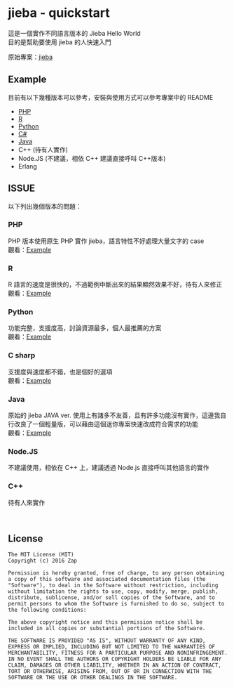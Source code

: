 # jieba - quickstart 

這是一個實作不同語言版本的 Jieba Hello World  
目的是幫助要使用 jieba 的人快速入門

原始專案：[jieba](https://github.com/fxsjy/jieba)


## Example

目前有以下幾種版本可以參考，安裝與使用方式可以參考專案中的 README

* [PHP](https://github.com/LinZap/jieba-quickstart/tree/master/php)
* [R](https://github.com/LinZap/jieba-quickstart/tree/master/R)
* [Python](https://github.com/LinZap/jieba-quickstart/tree/master/python)
* [C#](https://github.com/LinZap/jieba-quickstart/tree/master/C-sharp)
* [Java](https://github.com/LinZap/jieba-quickstart/tree/master/java)
* C++ (待有人實作)
* Node.JS (不建議，相依 C++ 建議直接呼叫 C++版本)
* Erlang


## ISSUE
以下列出幾個版本的問題：

### PHP
PHP 版本使用原生 PHP 實作 jieba，語言特性不好處理大量文字的 case  
觀看：[Example](https://github.com/LinZap/jieba-quickstart/blob/master/php/main.php)

### R 
R 語言的速度是很快的，不過範例中斷出來的結果顯然效果不好，待有人來修正  
觀看：[Example](https://github.com/LinZap/jieba-quickstart/blob/master/R/mian.R)

### Python
功能完整，支援度高，討論資源最多，個人最推薦的方案  
觀看：[Example](https://github.com/LinZap/jieba-quickstart/blob/master/python/main.py)

### C sharp
支援度與速度都不錯，也是個好的選項  
觀看：[Example](https://github.com/LinZap/jieba-quickstart/blob/master/C-sharp/C-sharp/Program.cs)

### Java
原始的 jieba JAVA ver. 使用上有諸多不友善，且有許多功能沒有實作，這邊我自行改良了一個輕量版，可以藉由這個迷你專案快速改成符合需求的功能  
觀看：[Example](https://github.com/LinZap/jieba-quickstart/blob/master/java/src/main/Main.java)

### Node.JS
不建議使用，相依在 C++ 上，建議透過 Node.js 直接呼叫其他語言的實作

### C++
待有人來實作


<br>

## License


	The MIT License (MIT)
	Copyright (c) 2016 Zap

	Permission is hereby granted, free of charge, to any person obtaining a copy of this software and associated documentation files (the "Software"), to deal in the Software without restriction, including without limitation the rights to use, copy, modify, merge, publish, distribute, sublicense, and/or sell copies of the Software, and to permit persons to whom the Software is furnished to do so, subject to the following conditions:

	The above copyright notice and this permission notice shall be included in all copies or substantial portions of the Software.

	THE SOFTWARE IS PROVIDED "AS IS", WITHOUT WARRANTY OF ANY KIND, EXPRESS OR IMPLIED, INCLUDING BUT NOT LIMITED TO THE WARRANTIES OF MERCHANTABILITY, FITNESS FOR A PARTICULAR PURPOSE AND NONINFRINGEMENT. IN NO EVENT SHALL THE AUTHORS OR COPYRIGHT HOLDERS BE LIABLE FOR ANY CLAIM, DAMAGES OR OTHER LIABILITY, WHETHER IN AN ACTION OF CONTRACT, TORT OR OTHERWISE, ARISING FROM, OUT OF OR IN CONNECTION WITH THE SOFTWARE OR THE USE OR OTHER DEALINGS IN THE SOFTWARE.
